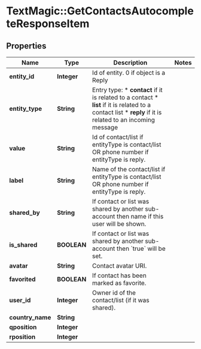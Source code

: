 # TextMagic::GetContactsAutocompleteResponseItem

## Properties
Name | Type | Description | Notes
------------ | ------------- | ------------- | -------------
**entity_id** | **Integer** | Id of entity. 0 if object is a Reply | 
**entity_type** | **String** | Entry type: * **contact** if it is related to a contact * **list** if it is related to a contact list * **reply** if it is related to an incoming message  | 
**value** | **String** | Id of contact/list if entityType is contact/list OR phone number if entityType is reply. | 
**label** | **String** | Name of the contact/list if entityType is contact/list OR phone number if entityType is reply. | 
**shared_by** | **String** | If contact or list was shared by another sub-account then name if this user will be shown. | 
**is_shared** | **BOOLEAN** | If contact or list was shared by another sub-account then &#x60;true&#x60; will be set. | 
**avatar** | **String** | Contact avatar URI. | 
**favorited** | **BOOLEAN** | If contact has been marked as favorite. | 
**user_id** | **Integer** | Owner id of the contact/list (if it was shared). | 
**country_name** | **String** |  | 
**qposition** | **Integer** |  | 
**rposition** | **Integer** |  | 


